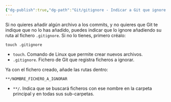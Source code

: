```yaml
---
{"dg-publish":true,"dg-path":"Git/gitignore - Indicar a Git que ignore un archivo.md","permalink":"/git/gitignore-indicar-a-git-que-ignore-un-archivo/","created":"2024-03-27T16:18","updated":"2024-03-27T16:18"}
---
```


Si no quieres añadir algún archivo a los commits, y no quieres que Git te indique que no lo has añadido, puedes indicar que lo ignore añadiendo su ruta al fichero `.gitignore`. Si no lo tienes, primero créalo:
```shell
touch .gitignore
```
- `touch`. Comando de Linux que permite crear nuevos archivos.
- `.gitignore`. Fichero de Git que registra ficheros a ignorar.

Ya con el fichero creado, añade las rutas dentro:
```git
**/NOMBRE_FICHERO_A_IGNORAR
```
- `**/`. Indica que se buscará ficheros con ese nombre en la carpeta principal y en todas sus sub-carpetas.